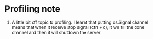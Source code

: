 # Profiling note
1. A little bit off topic to profiling. I learnt that putting os.Signal channel means that when it receive stop signal (ctrl + c), it will fill the done channel and then it will shutdown the server